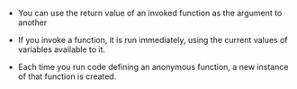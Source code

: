 * You can use the return value of an invoked function as the argument to another

* If you invoke a function, it is run immediately, using the current values of variables available to it.

* Each time you run code defining an anonymous function, a new instance of that function is created.

